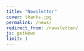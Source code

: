 ```yaml
---
title: "Newsletter"
cover: thanks.jpg
permalink: /news/
redirect_from: /newsletter/
js: getNews
limit: 1
---
```


